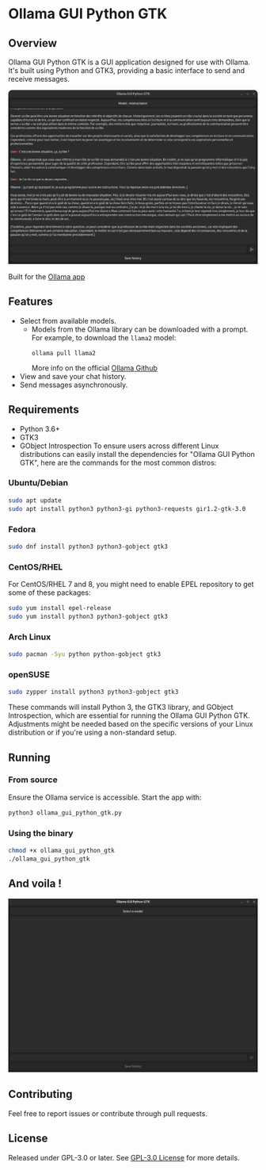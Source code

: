 # Ollama GUI Python GTK

## Overview

Ollama GUI Python GTK is a GUI application designed for use with Ollama. It's built using Python and GTK3, providing a basic interface to send and receive messages.

![plot](Images/GUI.png)

Built for the [Ollama app](https://ollama.com/)

## Features

- Select from available models.
  - Models from the Ollama library can be downloaded with a prompt. For example, to download the `llama2` model:
    ```
    ollama pull llama2
    ```
    More info on the official [Ollama Github](https://github.com/ollama/ollama)
- View and save your chat history.
- Send messages asynchronously.

## Requirements

- Python 3.6+
- GTK3
- GObject Introspection
To ensure users across different Linux distributions can easily install the dependencies for "Ollama GUI Python GTK", here are the commands for the most common distros:

### Ubuntu/Debian

```sh
sudo apt update
sudo apt install python3 python3-gi python3-requests gir1.2-gtk-3.0
```

### Fedora

```sh
sudo dnf install python3 python3-gobject gtk3
```

### CentOS/RHEL

For CentOS/RHEL 7 and 8, you might need to enable EPEL repository to get some of these packages:

```sh
sudo yum install epel-release
sudo yum install python3 python3-gobject gtk3
```

### Arch Linux

```sh
sudo pacman -Syu python python-gobject gtk3
```

### openSUSE

```sh
sudo zypper install python3 python3-gobject gtk3
```

These commands will install Python 3, the GTK3 library, and GObject Introspection, which are essential for running the Ollama GUI Python GTK. Adjustments might be needed based on the specific versions of your Linux distribution or if you're using a non-standard setup.

## Running
### From source

Ensure the Ollama service is accessible. Start the app with:

```sh
python3 ollama_gui_python_gtk.py
```
### Using the binary

```sh
chmod +x ollama_gui_python_gtk
./ollama_gui_python_gtk
```
## And voila !

![plot](Images/Demo.gif)

## Contributing

Feel free to report issues or contribute through pull requests.

## License

Released under GPL-3.0 or later. See [GPL-3.0 License](https://www.gnu.org/licenses/gpl-3.0.html) for more details.
